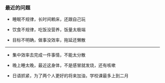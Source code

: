 
### 最近的问题

- 睡眠不规律，长时间赖床，还跟自己玩

- 饮食不规律，吃饭没营养，饭量太极端

- 目标不明确，做事没效率，拖延还懒散

-----------------------------------------

- 集中效率去完成一件事情，不能太分散

- 晚上睡太晚，最近这身体，不是感冒就发烧，还有咳嗽

- 日语抓紧，为了两个人更好的将来加油，学校课最多上到二月


